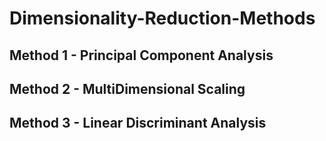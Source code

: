 # Dimensionality-Reduction-Methods

## Method 1 - Principal Component Analysis

## Method 2 - MultiDimensional Scaling

## Method 3 - Linear Discriminant Analysis

